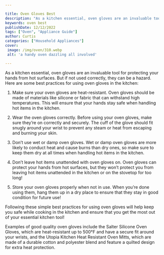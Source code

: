 ```yaml
---

title: Oven Gloves Best
description: "As a kitchen essential, oven gloves are an invaluable tool for protecting your hands from hot surfaces. But if not used correctly,...get more detail"
keywords: oven best
publishDate: 12/12/2022
tags: ["Oven", "Appliance Guide"]
author: Curtis
categories: ["Household Appliances"]
cover: 
 image: /img/oven/310.webp
 alt: 'a handy oven dazzling all involved'

---
```


As a kitchen essential, oven gloves are an invaluable tool for protecting your hands from hot surfaces. But if not used correctly, they can be a hazard. Here are some best practices for using oven gloves in the kitchen:

1. Make sure your oven gloves are heat-resistant. Oven gloves should be made of materials like silicone or fabric that can withstand high temperatures. This will ensure that your hands stay safe when handling hot items in the kitchen.

2. Wear the oven gloves correctly. Before using your oven gloves, make sure they’re on correctly and securely. The cuff of the glove should fit snugly around your wrist to prevent any steam or heat from escaping and burning your skin. 

3. Don’t use wet or damp oven gloves. Wet or damp oven gloves are more likely to conduct heat and cause burns than dry ones, so make sure to keep them dry at all times when handling hot items in the kitchen. 

4. Don’t leave hot items unattended with oven gloves on. Oven gloves can protect your hands from hot surfaces, but they won’t protect you from leaving hot items unattended in the kitchen or on the stovetop for too long! 

5. Store your oven gloves properly when not in use. When you’re done using them, hang them up in a dry place to ensure that they stay in good condition for future use! 

Following these simple best practices for using oven gloves will help keep you safe while cooking in the kitchen and ensure that you get the most out of your essential kitchen tool!

Examples of good quality oven gloves include the Salter Silicone Oven Gloves, which are heat-resistant up to 500°F and have a secure fit around your wrists, and the Utopia Kitchen Heat Resistant Oven Mitts, which are made of a durable cotton and polyester blend and feature a quilted design for extra heat protection.
